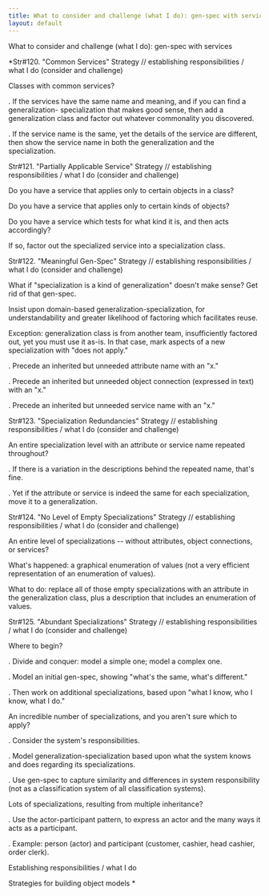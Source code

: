 ```yaml
---
title: What to consider and challenge (what I do): gen-spec with services
layout: default
---
```




What to consider and challenge (what I do): gen-spec with services


*Str#120. &quot;Common Services&quot; Strategy // establishing responsibilities /
what I do (consider and challenge) 

 Classes with common services? 

. If the services have the same name and meaning, and if you can find a generalization-
specialization that makes good sense, then add a generalization class and factor out
whatever commonality you discovered. 

. If the service name is the same, yet the details of the service are different, then
show the service name in both the generalization and the specialization. 

Str#121. &quot;Partially Applicable Service&quot; Strategy // establishing
responsibilities / what I do (consider and challenge) 

 Do you have a service that applies only to certain objects in a class? 

 Do you have a service that applies only to certain kinds of objects? 

 Do you have a service which tests for what kind it is, and then acts accordingly? 

 If so, factor out the specialized service into a specialization class. 

Str#122. &quot;Meaningful Gen-Spec&quot; Strategy // establishing responsibilities /
what I do (consider and challenge) 

 What if &quot;specialization is a kind of generalization&quot; doesn't make
sense? Get rid of that gen-spec. 

 Insist upon domain-based generalization-specialization, for understandability and
greater likelihood of factoring which facilitates reuse. 

 Exception: generalization class is from another team, insufficiently factored out,
yet you must use it as-is. In that case, mark aspects of a new specialization with
&quot;does not apply.&quot; 

. Precede an inherited but unneeded attribute name with an &quot;x.&quot; 

. Precede an inherited but unneeded object connection (expressed in text) with an
&quot;x.&quot; 

. Precede an inherited but unneeded service name with an &quot;x.&quot; 

Str#123. &quot;Specialization Redundancies&quot; Strategy // establishing
responsibilities / what I do (consider and challenge) 

 An entire specialization level with an attribute or service name repeated
throughout? 

. If there is a variation in the descriptions behind the repeated name, that's fine. 

. Yet if the attribute or service is indeed the same for each specialization, move it
to a generalization. 

Str#124. &quot;No Level of Empty Specializations&quot; Strategy // establishing
responsibilities / what I do (consider and challenge) 

 An entire level of specializations -- without attributes, object connections, or
services? 

 What's happened: a graphical enumeration of values (not a very efficient
representation of an enumeration of values). 

 What to do: replace all of those empty specializations with an attribute in the
generalization class, plus a description that includes an enumeration of values. 

Str#125. &quot;Abundant Specializations&quot; Strategy // establishing
responsibilities / what I do (consider and challenge) 

 Where to begin? 

. Divide and conquer: model a simple one; model a complex one. 

. Model an initial gen-spec, showing &quot;what's the same, what's different.&quot; 

. Then work on additional specializations, based upon &quot;what I know, who I know,
what I do.&quot; 

 An incredible number of specializations, and you aren't sure which to apply? 

. Consider the system's responsibilities. 

. Model generalization-specialization based upon what the system knows and does
regarding its specializations. 

. Use gen-spec to capture similarity and differences in system responsibility (not as a
classification system of all classification systems). 

 Lots of specializations, resulting from multiple inheritance? 

. Use the actor-participant pattern, to express an
actor and the many ways it acts as a participant. 

. Example: person (actor) and participant (customer, cashier, head cashier, order
clerk). 

Establishing responsibilities / what I do

Strategies for building object models
*
